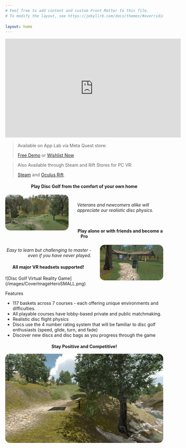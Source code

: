 ```yaml
---
# Feel free to add content and custom Front Matter to this file.
# To modify the layout, see https://jekyllrb.com/docs/themes/#overriding-theme-defaults

layout: home
---
```

<iframe width="560" height="315" src="https://www.youtube.com/watch?v=JL72q6f4jTY" frameborder="0" allow="accelerometer; autoplay; clipboard-write; encrypted-media; gyroscope; picture-in-picture" allowfullscreen></iframe>

<blockquote>Available on App Lab via Meta Quest store:

<a href="https://www.oculus.com/experiences/quest/3948163865219893/?utm_source=media" target="_blank">Free Demo</a>
or
<a href="https://www.oculus.com/experiences/quest/4494077493957112/?utm_source=media" target="_blank">Wishlist Now</a>
</blockquote>
<blockquote>
Also Available through Steam and Rift Stores for PC VR:

<a href="https://store.steampowered.com/app/1372700" target="_blank">Steam<i  style="position: relative; top: 3px;" class="fab fa-fw fa-steam" aria-hidden="true"></i></a>
and <a href="https://www.oculus.com/experiences/rift/3166899810088080/" target="_blank">Oculus Rift</a>. 
 
</blockquote>

<h4 style="text-align: center;">Play Disc Golf from the comfort of your own home</h4>
<a href="/images/5.png"><img src="/images/5.png" style="width: 40%; float: left; margin-right: 2em; border-radius: 15px;"></a>
<div style="width: 60%; margin-left: auto; margin-bottom: 3em;">
    <p style="margin-top: 14%; margin-bottom: 10%; "><em>Veterans and newcomers alike will appreciate our realistic disc physics.</em></p>
</div>
<h4 style=" text-align: center; margin-top: 3.5em;">Play alone or with friends and become a Pro</h4>
<a href="/images/2.png"><img src="/images/2.png" style="width: 40%; float: right; margin-left: 2em; border-radius: 15px;"></a>
<div style="width: 60%; text-align: right;">
    <p style="margin-top: 9%;"><em>Easy to learn but challenging to master - even if you have never played.</em></p>
</div>
<h4 style="text-align: center;">All major VR headsets supported!</h4>
![Disc Golf Virtual Reality Game](/images/CoverImageHeroSMALL.png)


Features
<ul>
<li>117 baskets across 7 courses - each offering unique environments and difficulties.</li>

<li>All playable courses have lobby-based private and public matchmaking.</li>

<li>Realistic disc flight physics</li>

<li>Discs use the 4 number rating system that will be familiar to disc golf enthusiasts (speed, glide, turn, and fade)</li>

<li>Discover new discs and disc bags as you progress through the game</li>
</ul>

<h4 style=" text-align: center; margin-bottom: 15px;">Stay Positive and Competitive!</h4>

<a href="/images/9.png"><img src="/images/9.png" style=" margin-right: 2em; border-radius: 15px;"></a>


